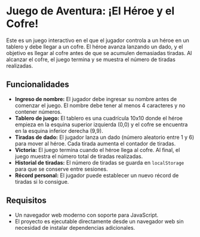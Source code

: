 # Juego de Aventura: ¡El Héroe y el Cofre!

Este es un juego interactivo en el que el jugador controla a un héroe en un tablero y debe llegar a un cofre. El héroe avanza lanzando un dado, y el objetivo es llegar al cofre antes de que se acumulen demasiadas tiradas. Al alcanzar el cofre, el juego termina y se muestra el número de tiradas realizadas.

## Funcionalidades

- **Ingreso de nombre:** El jugador debe ingresar su nombre antes de comenzar el juego. El nombre debe tener al menos 4 caracteres y no contener números.
- **Tablero de juego:** El tablero es una cuadrícula 10x10 donde el héroe empieza en la esquina superior izquierda (0,0) y el cofre se encuentra en la esquina inferior derecha (9,9).
- **Tiradas de dado:** El jugador lanza un dado (número aleatorio entre 1 y 6) para mover al héroe. Cada tirada aumenta el contador de tiradas.
- **Victoria:** El juego termina cuando el héroe llega al cofre. Al final, el juego muestra el número total de tiradas realizadas.
- **Historial de tiradas:** El número de tiradas se guarda en `localStorage` para que se conserve entre sesiones.
- **Récord personal:** El jugador puede establecer un nuevo récord de tiradas si lo consigue.

## Requisitos

- Un navegador web moderno con soporte para JavaScript.
- El proyecto es ejecutable directamente desde un navegador web sin necesidad de instalar dependencias adicionales.

